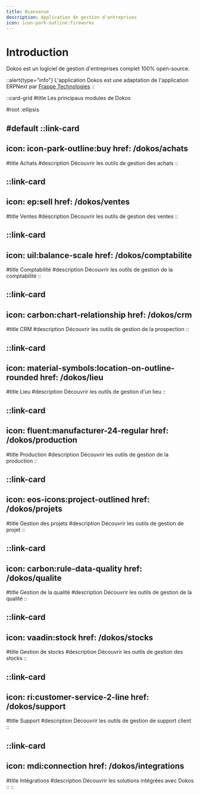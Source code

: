 ```yaml
---
title: Bienvenue
description: Application de gestion d'entreprises
icon: icon-park-outline:fireworks
---
```


# Introduction

Dokos est un logiciel de gestion d'entreprises complet 100% open-source.

::alert{type="info"}
L'application Dokos est une adaptation de l'application ERPNext par <a href="https://github.com/frappe/erpnext" target="_blank">Frappe Technologies</a>
::

::card-grid
#title
Les principaux modules de Dokos

#root
:ellipsis

#default
  ::link-card
  ---
  icon: icon-park-outline:buy
  href: /dokos/achats
  ---
  #title
  Achats
  #description
  Découvrir les outils de gestion des achats
  ::

  ::link-card
  ---
  icon: ep:sell
  href: /dokos/ventes
  ---
  #title
  Ventes
  #description
  Découvrir les outils de gestion des ventes
  ::

  ::link-card
  ---
  icon: uil:balance-scale
  href: /dokos/comptabilite
  ---
  #title
  Comptabilité
  #description
  Découvrir les outils de gestion de la comptabilité
  ::

  ::link-card
  ---
  icon: carbon:chart-relationship
  href: /dokos/crm
  ---
  #title
  CRM
  #description
  Découvrir les outils de gestion de la prospection
  ::

  ::link-card
  ---
  icon: material-symbols:location-on-outline-rounded
  href: /dokos/lieu
  ---
  #title
  Lieu
  #description
  Découvrir les outils de gestion d'un lieu
  ::

  ::link-card
  ---
  icon: fluent:manufacturer-24-regular
  href: /dokos/production
  ---
  #title
  Production
  #description
  Découvrir les outils de gestion de la production
  ::

  ::link-card
  ---
  icon: eos-icons:project-outlined
  href: /dokos/projets
  ---
  #title
  Gestion des projets
  #description
  Découvrir les outils de gestion de projet
  ::

  ::link-card
  ---
  icon: carbon:rule-data-quality
  href: /dokos/qualite
  ---
  #title
  Gestion de la qualité
  #description
  Découvrir les outils de gestion de la qualité
  ::

  ::link-card
  ---
  icon: vaadin:stock
  href: /dokos/stocks
  ---
  #title
  Gestion de stocks
  #description
  Découvrir les outils de gestion des stocks
  ::

  ::link-card
  ---
  icon: ri:customer-service-2-line
  href: /dokos/support
  ---
  #title
  Support
  #description
  Découvrir les outils de gestion de support client
  ::

  ::link-card
  ---
  icon: mdi:connection
  href: /dokos/integrations
  ---
  #title
  Intégrations
  #description
  Découvrir les solutions intégrées avec Dokos
  ::
::